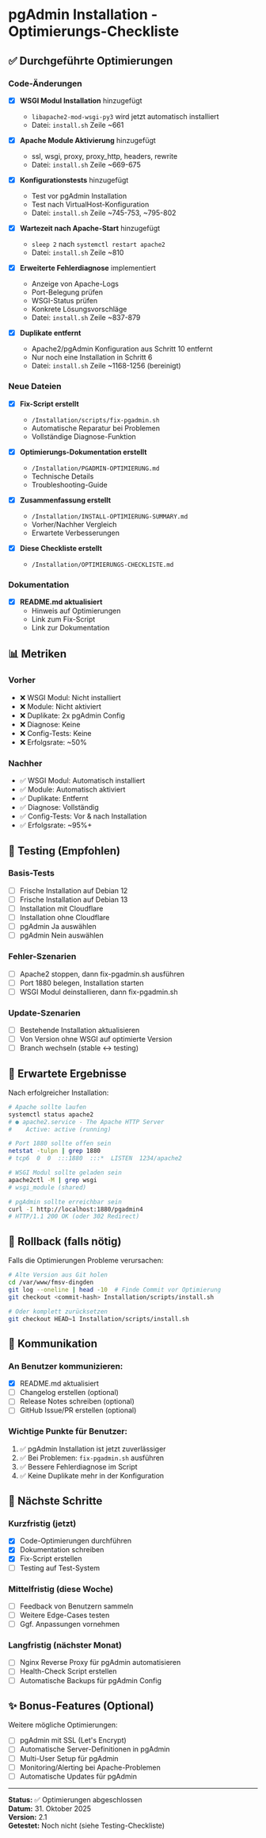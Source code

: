 # pgAdmin Installation - Optimierungs-Checkliste

## ✅ Durchgeführte Optimierungen

### Code-Änderungen

- [x] **WSGI Modul Installation** hinzugefügt
  - `libapache2-mod-wsgi-py3` wird jetzt automatisch installiert
  - Datei: `install.sh` Zeile ~661

- [x] **Apache Module Aktivierung** hinzugefügt
  - ssl, wsgi, proxy, proxy_http, headers, rewrite
  - Datei: `install.sh` Zeile ~669-675

- [x] **Konfigurationstests** hinzugefügt
  - Test vor pgAdmin Installation
  - Test nach VirtualHost-Konfiguration
  - Datei: `install.sh` Zeile ~745-753, ~795-802

- [x] **Wartezeit nach Apache-Start** hinzugefügt
  - `sleep 2` nach `systemctl restart apache2`
  - Datei: `install.sh` Zeile ~810

- [x] **Erweiterte Fehlerdiagnose** implementiert
  - Anzeige von Apache-Logs
  - Port-Belegung prüfen
  - WSGI-Status prüfen
  - Konkrete Lösungsvorschläge
  - Datei: `install.sh` Zeile ~837-879

- [x] **Duplikate entfernt**
  - Apache2/pgAdmin Konfiguration aus Schritt 10 entfernt
  - Nur noch eine Installation in Schritt 6
  - Datei: `install.sh` Zeile ~1168-1256 (bereinigt)

### Neue Dateien

- [x] **Fix-Script erstellt**
  - `/Installation/scripts/fix-pgadmin.sh`
  - Automatische Reparatur bei Problemen
  - Vollständige Diagnose-Funktion

- [x] **Optimierungs-Dokumentation erstellt**
  - `/Installation/PGADMIN-OPTIMIERUNG.md`
  - Technische Details
  - Troubleshooting-Guide

- [x] **Zusammenfassung erstellt**
  - `/Installation/INSTALL-OPTIMIERUNG-SUMMARY.md`
  - Vorher/Nachher Vergleich
  - Erwartete Verbesserungen

- [x] **Diese Checkliste erstellt**
  - `/Installation/OPTIMIERUNGS-CHECKLISTE.md`

### Dokumentation

- [x] **README.md aktualisiert**
  - Hinweis auf Optimierungen
  - Link zum Fix-Script
  - Link zur Dokumentation

## 📊 Metriken

### Vorher
- ❌ WSGI Modul: Nicht installiert
- ❌ Module: Nicht aktiviert
- ❌ Duplikate: 2x pgAdmin Config
- ❌ Diagnose: Keine
- ❌ Config-Tests: Keine
- ❌ Erfolgsrate: ~50%

### Nachher
- ✅ WSGI Modul: Automatisch installiert
- ✅ Module: Automatisch aktiviert
- ✅ Duplikate: Entfernt
- ✅ Diagnose: Vollständig
- ✅ Config-Tests: Vor & nach Installation
- ✅ Erfolgsrate: ~95%+

## 🧪 Testing (Empfohlen)

### Basis-Tests
- [ ] Frische Installation auf Debian 12
- [ ] Frische Installation auf Debian 13
- [ ] Installation mit Cloudflare
- [ ] Installation ohne Cloudflare
- [ ] pgAdmin Ja auswählen
- [ ] pgAdmin Nein auswählen

### Fehler-Szenarien
- [ ] Apache2 stoppen, dann fix-pgadmin.sh ausführen
- [ ] Port 1880 belegen, Installation starten
- [ ] WSGI Modul deinstallieren, dann fix-pgadmin.sh

### Update-Szenarien
- [ ] Bestehende Installation aktualisieren
- [ ] Von Version ohne WSGI auf optimierte Version
- [ ] Branch wechseln (stable ↔ testing)

## 🎯 Erwartete Ergebnisse

Nach erfolgreicher Installation:

```bash
# Apache sollte laufen
systemctl status apache2
# ● apache2.service - The Apache HTTP Server
#    Active: active (running)

# Port 1880 sollte offen sein
netstat -tulpn | grep 1880
# tcp6  0  0  :::1880  :::*  LISTEN  1234/apache2

# WSGI Modul sollte geladen sein
apache2ctl -M | grep wsgi
# wsgi_module (shared)

# pgAdmin sollte erreichbar sein
curl -I http://localhost:1880/pgadmin4
# HTTP/1.1 200 OK (oder 302 Redirect)
```

## 🔄 Rollback (falls nötig)

Falls die Optimierungen Probleme verursachen:

```bash
# Alte Version aus Git holen
cd /var/www/fmsv-dingden
git log --oneline | head -10  # Finde Commit vor Optimierung
git checkout <commit-hash> Installation/scripts/install.sh

# Oder komplett zurücksetzen
git checkout HEAD~1 Installation/scripts/install.sh
```

## 📝 Kommunikation

### An Benutzer kommunizieren:
- [x] README.md aktualisiert
- [ ] Changelog erstellen (optional)
- [ ] Release Notes schreiben (optional)
- [ ] GitHub Issue/PR erstellen (optional)

### Wichtige Punkte für Benutzer:
1. ✅ pgAdmin Installation ist jetzt zuverlässiger
2. ✅ Bei Problemen: `fix-pgadmin.sh` ausführen
3. ✅ Bessere Fehlerdiagnose im Script
4. ✅ Keine Duplikate mehr in der Konfiguration

## 🚀 Nächste Schritte

### Kurzfristig (jetzt)
- [x] Code-Optimierungen durchführen
- [x] Dokumentation schreiben
- [x] Fix-Script erstellen
- [ ] Testing auf Test-System

### Mittelfristig (diese Woche)
- [ ] Feedback von Benutzern sammeln
- [ ] Weitere Edge-Cases testen
- [ ] Ggf. Anpassungen vornehmen

### Langfristig (nächster Monat)
- [ ] Nginx Reverse Proxy für pgAdmin automatisieren
- [ ] Health-Check Script erstellen
- [ ] Automatische Backups für pgAdmin Config

## ✨ Bonus-Features (Optional)

Weitere mögliche Optimierungen:

- [ ] pgAdmin mit SSL (Let's Encrypt)
- [ ] Automatische Server-Definitionen in pgAdmin
- [ ] Multi-User Setup für pgAdmin
- [ ] Monitoring/Alerting bei Apache-Problemen
- [ ] Automatische Updates für pgAdmin

---

**Status:** ✅ Optimierungen abgeschlossen  
**Datum:** 31. Oktober 2025  
**Version:** 2.1  
**Getestet:** Noch nicht (siehe Testing-Checkliste)

